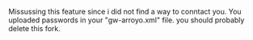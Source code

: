 Missussing this feature since i did not find a way to conntact you. 
You uploaded passwords in your "gw-arroyo.xml" file. you should probably delete this fork.  
